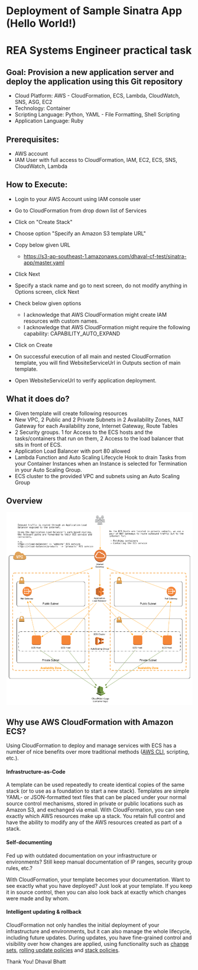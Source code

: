 # Deployment of Sample Sinatra App (Hello World!)

REA Systems Engineer practical task
===================================

Goal: Provision a new application server and deploy the application using this Git repository
---------------------------------------------------------------------------------------------
- Cloud Platform: AWS - CloudFormation, ECS, Lambda, CloudWatch, SNS, ASG, EC2
- Technology: Container
- Scripting Language: Python, YAML - File Formatting, Shell Scripting
- Application Language: Ruby

Prerequisites:
--------------
- AWS account
- IAM User with full access to CloudFormation, IAM, EC2, ECS, SNS, CloudWatch, Lambda

How to Execute:
---------------
- Login to your AWS Account using IAM console user
- Go to CloudFormation from drop down list of Services
- Click on "Create Stack"
- Choose option "Specify an Amazon S3 template URL"
- Copy below given URL
  - https://s3-ap-southeast-1.amazonaws.com/dhaval-cf-test/sinatra-app/master.yaml

- Click Next
- Specify a stack name and go to next screen, do not modify anything in Options screen, click Next
- Check below given options
  - I acknowledge that AWS CloudFormation might create IAM resources with custom names.
  - I acknowledge that AWS CloudFormation might require the following capability: CAPABILITY_AUTO_EXPAND
- Click on Create
- On successful execution of all main and nested CloudFormation template, you will find WebsiteServiceUrl in Outputs section of main template.
- Open WebsiteServiceUrl to verify application deployment.

What it does do?
---------------
- Given template will create following resources
 - New VPC, 2 Public and 2 Private Subnets in 2 Availability Zones, NAT Gateway for each Availability zone, Internet Gateway, Route Tables
 - 2 Security groups. 1 for Access to the ECS hosts and the tasks/containers that run on them, 2 Access to the load balancer that sits in front of ECS.
 - Application Load Balancer with port 80 allowed
 - Lambda Function and Auto Scaling Lifecycle Hook to drain Tasks from your Container Instances when an Instance is selected for Termination in your Auto Scaling Group.
 - ECS cluster to the provided VPC and subnets using an Auto Scaling Group

 ## Overview

![infrastructure-overview](images/architecture-overview.png)

## Why use AWS CloudFormation with Amazon ECS?

Using CloudFormation to deploy and manage services with ECS has a number of nice benefits over more traditional methods ([AWS CLI](https://aws.amazon.com/cli), scripting, etc.).

#### Infrastructure-as-Code

A template can be used repeatedly to create identical copies of the same stack (or to use as a foundation to start a new stack).  Templates are simple YAML- or JSON-formatted text files that can be placed under your normal source control mechanisms, stored in private or public locations such as Amazon S3, and exchanged via email. With CloudFormation, you can see exactly which AWS resources make up a stack. You retain full control and have the ability to modify any of the AWS resources created as part of a stack.

#### Self-documenting

Fed up with outdated documentation on your infrastructure or environments? Still keep manual documentation of IP ranges, security group rules, etc.?

With CloudFormation, your template becomes your documentation. Want to see exactly what you have deployed? Just look at your template. If you keep it in source control, then you can also look back at exactly which changes were made and by whom.

#### Intelligent updating & rollback

CloudFormation not only handles the initial deployment of your infrastructure and environments, but it can also manage the whole lifecycle, including future updates. During updates, you have fine-grained control and visibility over how changes are applied, using functionality such as [change sets](https://aws.amazon.com/blogs/aws/new-change-sets-for-aws-cloudformation/), [rolling update policies](http://docs.aws.amazon.com/AWSCloudFormation/latest/UserGuide/aws-attribute-updatepolicy.html) and [stack policies](http://docs.aws.amazon.com/AWSCloudFormation/latest/UserGuide/protect-stack-resources.html).

Thank You!
Dhaval Bhatt
